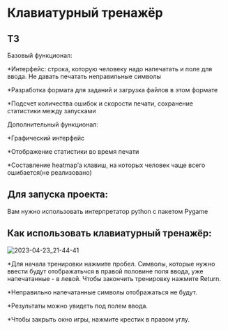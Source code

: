 # Клавиатурный тренажёр

## ТЗ
Базовый функционал:

*Интерфейс: строка, которую человеку надо напечатать и поле для ввода. Не давать печатать неправильные символы

*Разработка формата для заданий и загрузка файлов в этом формате

*Подсчет количества ошибок и скорости печати, сохранение статистики между запусками

Дополнительный функционал:

*Графический интерфейс

*Отображение статистики во время печати

*Составление heatmap’а клавиш, на которых человек чаще всего ошибается(не реализовано)

## Для запуска проекта:
Вам нужно использовать интерпретатор python с пакетом Pygame

## Как использовать клавиатурный тренажёр:
![2023-04-23_21-44-41](https://user-images.githubusercontent.com/114156616/233849842-aebf5c1e-7210-480b-be57-dc556ecfe7e6.png)

*Для начала тренировки нажмите пробел. Символы, которые нужно ввести будут отображатьчся в правой половине поля ввода, уже напечатанные - в левой. Чтобы закончить тренировку нажмите Return.

*Неправильно напечатанные символы отображаться не будут.

*Результаты можно увидеть под полем ввода.

*Чтобы закрыть окно игры, нажмите крестик в правом углу.
